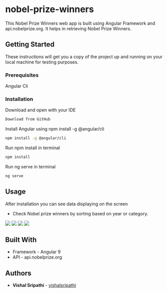 # nobel-prize-winners

This Nobel Prize Winners web app is built using Angular Framework and api.nobelprize.org. It helps in retrieving Nobel Prize Winners.



## Getting Started
These instructions will get you a copy of the project up and running on your local machine for testing purposes.

### Prerequisites
Angular Cli


### Installation
Download and open with your IDE
```bash
Download from GitHub
```
Install Angular using npm install -g @angular/cli
```bash
npm install -g @angular/cli
```
Run npm install in terminal
```bash
npm install
```
Run ng serve in terminal
```bash
ng serve
```

## Usage 
After installation you can see data displaying on the screen
- Check Nobel prize winners by sorting based on year or category.

<img src="images/Screenshot%20(49).png">
<img src="images/Screenshot%20(50).png">
<img src="images/Screenshot%20(51).png">
<img src="images/Screenshot%20(52).png">


## Built With
* Framework - Angular 9
* API - api.nobelprize.org

## Authors
* **Vishal Sripathi** - [vishalsripathi](https://github.com/vishalsripathi)
